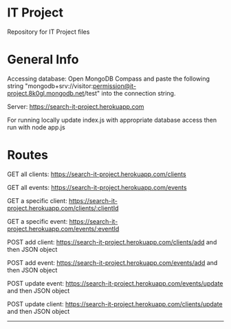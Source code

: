# IT Project
 Repository for IT Project files


# General Info
Accessing database: Open MongoDB Compass and paste the following string "mongodb+srv://visitor:permission@it-project.8k0gl.mongodb.net/test" into the connection string. 

Server: https://search-it-project.herokuapp.com

For running locally update index.js with appropriate database access then run with node app.js

# Routes

GET all clients: https://search-it-project.herokuapp.com/clients

GET all events: https://search-it-project.herokuapp.com/events

GET a specific client: https://search-it-project.herokuapp.com/clients/:clientId

GET a specific event: https://search-it-project.herokuapp.com/events/:eventId

POST add client: https://search-it-project.herokuapp.com/clients/add and then JSON object

POST add event: https://search-it-project.herokuapp.com/events/add and then JSON object

POST update event: https://search-it-project.herokuapp.com/events/update and then JSON object

POST update client: https://search-it-project.herokuapp.com/clients/update and then JSON object




****
